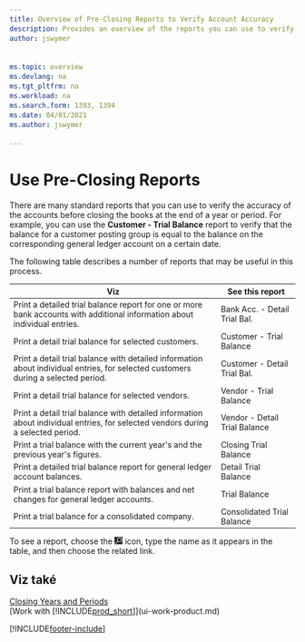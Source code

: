 ```yaml
---
title: Overview of Pre-Closing Reports to Verify Account Accuracy
description: Provides an overview of the reports you can use to verify the accuracy of accounts before closing the books at the end of a year or period.
author: jswymer


ms.topic: overview
ms.devlang: na
ms.tgt_pltfrm: na
ms.workload: na
ms.search.form: 1393, 1394
ms.date: 04/01/2021
ms.author: jswymer

---
```

# Use Pre-Closing Reports

There are many standard reports that you can use to verify the accuracy of the accounts before closing the books at the end of a year or period. For example, you can use the **Customer - Trial Balance** report to verify that the balance for a customer posting group is equal to the balance on the corresponding general ledger account on a certain date.

The following table describes a number of reports that may be useful in this process.

| Viz | See this report |
| --- | --- |
| Print a detailed trial balance report for one or more bank accounts with additional information about individual entries. | Bank Acc. - Detail Trial Bal. |
| Print a detail trial balance for selected customers. | Customer - Trial Balance |
| Print a detail trial balance with detailed information about individual entries, for selected customers during a selected period. | Customer - Detail Trial Bal. |
| Print a detail trial balance for selected vendors. | Vendor - Trial Balance |
| Print a detail trial balance with detailed information about individual entries, for selected vendors during a selected period. | Vendor - Detail Trial Balance |
| Print a trial balance with the current year's and the previous year's figures. | Closing Trial Balance |
| Print a detailed trial balance report for general ledger account balances. | Detail Trial Balance |
| Print a trial balance report with balances and net changes for general ledger accounts. | Trial Balance |
| Print a trial balance for a consolidated company. | Consolidated Trial Balance |

To see a report, choose the ![Lightbulb that opens the Tell Me feature.](media/ui-search/search_small.png "Tell me what you want to do") icon, type the name as it appears in the table, and then choose the related link.

## Viz také

[Closing Years and Periods](year-close-years-periods.md)  
[Work with [!INCLUDE[prod_short](includes/prod_short.md)]](ui-work-product.md)



[!INCLUDE[footer-include](includes/footer-banner.md)]